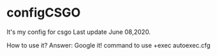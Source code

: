 # configCSGO
It's my config for csgo
Last update June 08,2020.

How to use it?
Answer: Google it!
command to use
+exec autoexec.cfg
